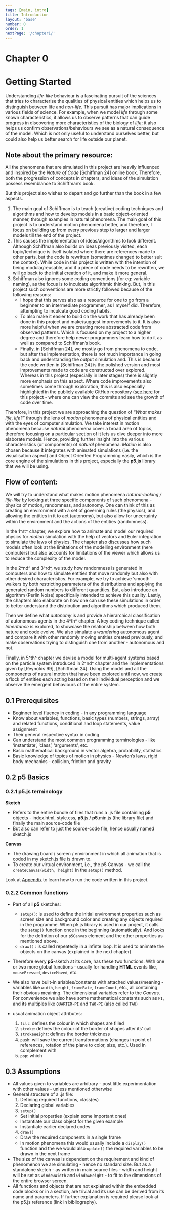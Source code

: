 ```yaml
---
tags: [main, intro]
title: Introduction
layout: 'base'
number: 0
order: 1
nextPage: '/chapter1/'
---
```


# Chapter 0

# Getting Started

Understanding *life-like* behaviour is a fascinating pursuit of the sciences that tries to characterise the qualities of physical entities which helps us to distinguish between life and *non-life*. This pursuit has major implications in various fields of science. For example, when we model *life* through some known characteristics, it allows us to observe patterns that can guide progress in discovering more characteristics of the biology of *life*; it also helps us confirm observations/behaviours we see as a natural consequence of the model. Which is not only useful to understand ourselves better, but could also help us better search for life outside our planet.

## Note about the primary resource:

All the phenomena that are simulated in this project are heavily influenced and inspired by the *Nature of Code* [Schiffman 24] online book. Therefore, both the progression of concepts in chapters, and ideas of the simulation possess resemblance to Schiffman’s book.

But this project also wishes to depart and go further than the book in a few aspects.

1. The main goal of Schiffman is to teach (creative) coding techniques and algorithms and how to develop models in a basic object-oriented manner, through examples in natural phenomena. The main goal of this project is to understand motion phenomena better, and therefore, I focus on building up from every previous step to larger and larger models till the end of the project.
2. This causes the implementation of ideas/algorithms to look different. Although Schiffman also builds on ideas previously visited, each topic/technique is itself isolated where there are references made to other parts, but the code is rewritten (sometimes changed to better suit the context). While code in this project is written with the intention of being modular/reusable, and if a piece of code needs to be rewritten, we will go back to the initial creation of it, and make it more general.
3. Schiffman also ignores some coding conventions (for eg: variable naming), as the focus is to inculcate algorithmic thinking. But, in this project such conventions are more strictly followed because of the following reasons:
   - I hope that this serves also as a resource for one to go from a beginner to an intermediate programmer, as I myself did. Therefore, attempting to inculcate good coding habits.
   - To also make it easier to build on the work that has already been done in this project and make/suggest improvements to it. It is also more helpful when we are creating more abstracted code from observed patterns. Which is focused on my project to a higher degree and therefore help newer programmers learn how to do it as well as compared to Schiffman’s book.
   - Finally, in \[Schiffman 24\], we mostly go from phenomena to code, but after the implementation, there is not much importance in going back and understanding the output simulation and. This is because the code written in [Schiffman 24] is the polished version and most improvements made to code are constructed over explored. Whereas in this project (especially in later stages) there is slightly more emphasis on this aspect. Where code improvements also sometimes come through exploration, this is also especially highlighted in the publicly available GitHub repository ([see here](https://github.com/beeezal/Honours-project-codes) for this project - where one can view the commits and see the growth of code over time.

Therefore, in this project we are approaching the question of *“What makes life, life?”* through the lens of *motion* phenomena of physical entities and with the eyes of computer simulation. We take interest in motion phenomena because *natural* phenomena cover a broad area of topics, therefore focusing on a particular section of it lets us dive deeper into more elaborate models. Hence, providing further insight into the various characteristics (or components) of *natural* phenomena. *Motion* is also chosen because it integrates with animated simulations (i.e. the visualisation aspect) and Object Oriented Programming easily, which is the core engine of the simulations in this project, especially the **p5.js** library that we will be using.

## Flow of content:

We will try to understand what makes motion phenomena *natural-looking / life-like by* looking at three specific components of such phenomena - physics of motion, randomness, and autonomy. One can think of this as creating an environment with a set of governing rules (the physics), and allowing the entities in it to act (autonomy), but also allow for uncertainty within the environment and the actions of the entities (randomness).

In the 1^st^ chapter, we explore how to animate and model our required physics for *motion* simulation with the help of vectors and Euler integration to simulate the laws of physics. The chapter also discusses how such models often look at the limitations of the modelling environment (here computers) but also accounts for limitations of the viewer which allows us to reduce the complexity of the model.

In the 2^nd^ and 3^rd^, we study how randomness is generated in computers and how to simulate entities that move randomly but also with other desired characteristics. For example, we try to achieve ‘smooth’ walkers by both restricting parameters of the distributions and applying the generated random numbers to different quantities. But, also introduce an algorithm (Perlin Noise) specifically intended to achieve this quality. Lastly, the chapters also elaborate on how one can use these simulations in order to better understand the distribution and algorithms which produced them.

Then we define what *autonomy* is and provide a hierarchical classification of autonomous agents in the 4^th^ chapter. A key coding technique called *Inheritance* is explored, to showcase the relationship between how both nature and code evolve. We also simulate a *wandering* autonomous agent and compare it with other randomly moving entities created previously, and make observations trying to distinguish one from another - autonomous and not.

Finally, in 5^th^ chapter we devise a model for multi-agent systems based on the particle system introduced in 2^nd^ chapter and the implementations given by [Reynolds 99], [Schiffman 24]. Using the model and all the components of natural motion that have been explored until now, we create a flock of entities each acting based on their individual perception and we observe the emergent behaviours of the entire system.

## 0.1 Prerequisites

- Beginner level fluency in coding - in any programming language
- Know about variables, functions, basic types (numbers, strings, array) and related functions, conditional and loop statements, value assignment
- Their general respective syntax in coding
- Can understand the most common programming terminologies - like ‘instantiate’, ‘class’, ‘arguments’, etc.
- Basic mathematical background in vector algebra, probability, statistics
- Basic knowledge of topics of motion in physics - Newton’s laws, rigid body mechanics - collision, friction and gravity

## 0.2 p5 Basics

### 0.2.1 p5.js terminology

**Sketch**

- Refers to the entire bundle of files that runs a .js file containing **p5** objects - index.html, style.css, **p5**.js / **p5**.min.js (the library file) and finally the main source-code file
- But also can refer to just the source-code file, hence usually named sketch.js

**Canvas**

- The drawing board / screen / environment in which all animation that is coded in my sketch.js file is drawn to.
- To create our virtual environment, i.e., the p5 Canvas - we call the `createCanvas(width, height)` in the `setup()` method.

Look at [Appendix](../appendix#appendix-how-to-run-p5-sketches) to learn how to run the code written in this project.

### 0.2.2 Common functions

- Part of all **p5** sketches:
  - `setup()`: is used to define the initial environment properties such as screen size and background color
  and creating any objects required in the programme. When p5.js library is used in our project, it calls the `setup()` function once in the beginning (automatically). And looks for the defintion of our `p5Canvas` element and the other properties as mentioned above.
  - `draw()` : is called repeatedly in a infinte loop. It is used to animate the objects on the canvas (explained in the next chapter)

- Therefore every **p5**-sketch at its core, has these two functions. With one or two more global functions - usually for handling **HTML** events like, `mousePressed`, `deviceMoved`, etc.

- We also have built-in ariables/constants with attached values/meaning - variables like `width`, `height`, `frameRate`, `frameCount`, etc., all containing their obvious meaining. The dimensional variables refer to the   _Canvas_. 
For convenience we also have some mathematical constants such as `PI`, and its multiples like `QUARTER-PI` and `TWO-PI` (also called `TAU`)


- usual animation object attributes:
  1. `fill`: defines the colour in which shapes are filled
  2. `stroke`: defines the colour of the border of shapes after its' call
  3. `strokeWeight`: defines the border thickness
  4. `push`: will save the current transformations (changes in point of references, rotation of the plane to color, size, etc.). Used in complement with
  5. `pop`: which

## 0.3 Assumptions

- All values given to variables are arbitrary - post little experimentation with other values - unless mentioned otherwise
- General structure of a .js file:
  1. Defining required functions, class(es)
  2. Declaring global variables
  3. `setup()`
    * Set initial properties (explain some important ones)
    * Instantiate our class object for the given example
    * Instantiate earlier declared codes
  4. `draw()`
    * Draw the required components in a single frame
    * In motion phenomena this would usually include a `display() `function and the we would also `update()` the required variables to be drawn in the next frame
- The size of the canvas is dependent on the requirement and kind of phenomenon we are simulating - hence no standard size. But as a standalone sketch - as written in main source files - width and height will be set as `windowWidth` and `windowHeight` - to fit to the dimensions of the entire browser screen.
- All functions and objects that are not explained within the embedded code blocks or in a section, are trivial and its use can be derived from its name and parameters. If further explanation is required please look at the p5.js reference (link in bibliography).